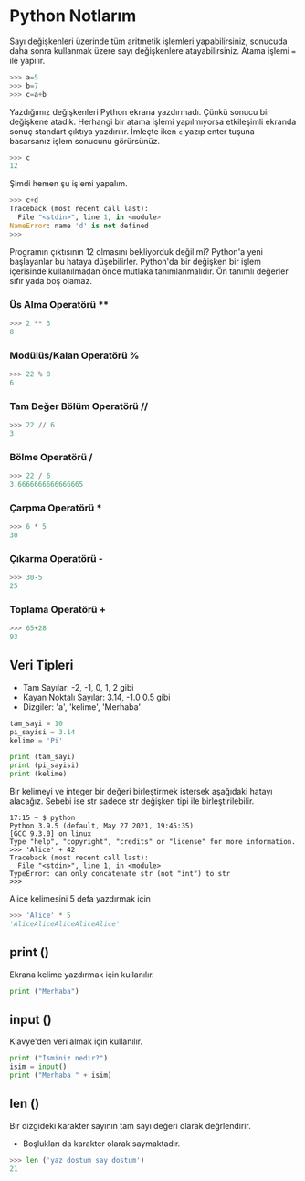 # Python Notlarım
Sayı değişkenleri üzerinde tüm aritmetik işlemleri yapabilirsiniz, sonucuda daha sonra kullanmak üzere sayı değişkenlere atayabilirsiniz. Atama işlemi `=` ile yapılır.

```python
>>> a=5
>>> b=7
>>> c=a+b
```
Yazdığımız değişkenleri Python ekrana yazdırmadı. Çünkü sonucu bir değişkene atadık. Herhangi bir atama işlemi yapılmıyorsa etkileşimli ekranda sonuç standart çıktıya yazdırılır. İmleçte iken `c` yazıp enter tuşuna basarsanız işlem sonucunu görürsünüz.
```python
>>> c
12
```
Şimdi hemen şu işlemi yapalım.
```python
>>> c+d
Traceback (most recent call last):
  File "<stdin>", line 1, in <module>
NameError: name 'd' is not defined
>>>
```
Programın çıktısının 12 olmasını bekliyorduk değil mi? Python'a yeni başlayanlar bu hataya düşebilirler. Python'da bir değişken bir işlem içerisinde kullanılmadan önce mutlaka tanımlanmalıdır. Ön tanımlı değerler sıfır yada boş olamaz. 

### Üs Alma Operatörü **
```python
>>> 2 ** 3
8
```
### Modülüs/Kalan Operatörü %
```python
>>> 22 % 8
6
```

### Tam Değer Bölüm Operatörü //
```python
>>> 22 // 6
3
```

### Bölme Operatörü /
```python
>>> 22 / 6
3.6666666666666665
```

### Çarpma Operatörü *
```python
>>> 6 * 5
30
```

### Çıkarma Operatörü -
```python
>>> 30-5
25
```

### Toplama Operatörü +
```python
>>> 65+28
93
```

## Veri Tipleri
* Tam Sayılar: -2, -1, 0, 1, 2 gibi
* Kayan Noktalı Sayılar: 3.14, -1.0 0.5 gibi
* Dizgiler: 'a', 'kelime', 'Merhaba'

```python
tam_sayi = 10
pi_sayisi = 3.14
kelime = 'Pi'

print (tam_sayi)
print (pi_sayisi)
print (kelime)
```

Bir kelimeyi ve integer bir değeri birleştirmek istersek aşağıdaki hatayı alacağız. Sebebi ise str sadece str değişken tipi ile birleştirilebilir.

```
17:15 ~ $ python
Python 3.9.5 (default, May 27 2021, 19:45:35)                                                                                        
[GCC 9.3.0] on linux                                                                                                                 
Type "help", "copyright", "credits" or "license" for more information.                                                               
>>> 'Alice' + 42
Traceback (most recent call last):                                                                                                   
  File "<stdin>", line 1, in <module>                                                                                                
TypeError: can only concatenate str (not "int") to str                                                                               
>>>  
```

Alice kelimesini 5 defa yazdırmak için
```python
>>> 'Alice' * 5
'AliceAliceAliceAliceAlice'
```

## print ()
Ekrana kelime yazdırmak için kullanılır.
```python
print ("Merhaba")
```

## input ()
Klavye'den veri almak için kullanılır.
```python
print ("İsminiz nedir?")
isim = input()
print ("Merhaba " + isim)
```

## len ()
Bir dizgideki karakter sayının tam sayı değeri olarak değrlendirir. 
* Boşlukları da karakter olarak saymaktadır.
```python
>>> len ('yaz dostum say dostum')
21
```
